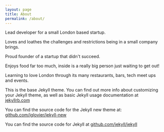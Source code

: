 ```yaml
---
layout: page
title: About
permalink: /about/
---
```


Lead developer for a small London based startup.

Loves and loathes the challenges and restrictions being in a small company brings.

Proud founder of a startup that didn't succeed.

Enjoys food far too much, inside is a really big person just waiting to get out!

Learning to love London through its many restaurants, bars, tech meet ups and events.  

This is the base Jekyll theme. You can find out more info about customizing your Jekyll theme, as well as basic Jekyll usage documentation at [jekyllrb.com](http://jekyllrb.com/)

You can find the source code for the Jekyll new theme at: [github.com/jglovier/jekyll-new](https://github.com/jglovier/jekyll-new)

You can find the source code for Jekyll at [github.com/jekyll/jekyll](https://github.com/jekyll/jekyll)
